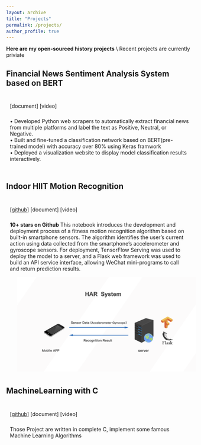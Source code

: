 ```yaml
---
layout: archive
title: "Projects"
permalink: /projects/
author_profile: true
---
```


**Here are my open-sourced history projects** \\
Recent projects are currently priviate

##  Financial News Sentiment Analysis System based on BERT
<div style="display:inline-block; border:2px; margin:10px;">
    <p>
        <!-- [<a href="https://github.com/CL-ZHAO-git/Deep-learning-for-HAR">github</a>] -->
        [document]
        [video]
    </p>
    <p style="float:left;margin-top:10px;">
    • Developed Python web scrapers to automatically extract financial news from multiple platforms and label the text as Positive, Neutral, or Negative.<br>
    • Built and fine-tuned a classification network based on BERT(pre-trained model) with accuracy over 80% using Keras framwork<br>
    • Deployed a visualization website to display model classification results interactively.
    </p>
</div>


##  Indoor HIIT Motion Recognition
<div style="display:inline-block; border:2px; margin:10px;">
    <p>
        [<a href="https://github.com/CL-ZHAO-git/Deep-learning-for-HAR">github</a>]
        [document]
        [video]
    </p>
    <p style="float:left;margin-top:10px;">
    <b>10+ stars on Github</b> This notebook introduces the development and deployment process of a fitness motion recognition algorithm based on built-in smartphone sensors. The algorithm identifies the user’s current action using data collected from the smartphone’s accelerometer and gyroscope sensors. For deployment, TensorFlow Serving was used to deploy the model to a server, and a Flask web framework was used to build an API service interface, allowing WeChat mini-programs to call and return prediction results.
    </p>
    <img src="/images/NiouQA.png" style="float:left;" width="700" alt="markdown" hspace="20px">
</div>


##  MachineLearning with C
<div style="display:inline-block; border:2px; margin:10px;">
    <p>
        [<a href="https://github.com/CL-ZHAO-git/MachineLearning_with_C">github</a>]
        [document]
        [video]
    </p>
    <p style="float:left;margin-top:10px;">
    Those Project are written in complete C, implement some famous Machine Learning Algorithms
    </p>
    <!-- <img src="/images/vc.gif" style="float:left;" width="700" alt="markdown" hspace="20px"> -->
</div>
